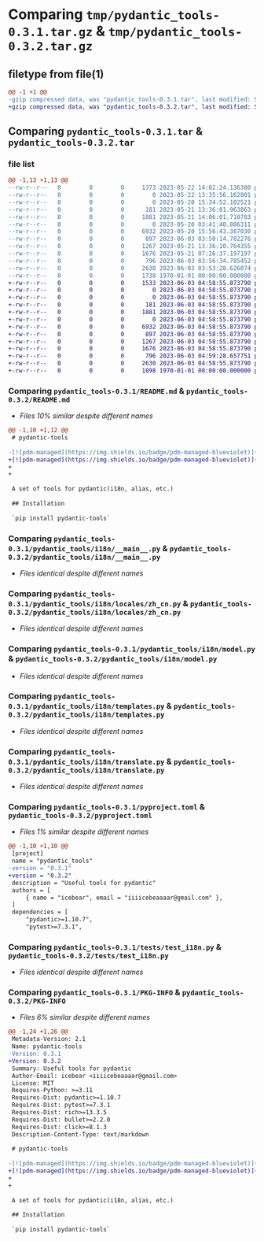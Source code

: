 # Comparing `tmp/pydantic_tools-0.3.1.tar.gz` & `tmp/pydantic_tools-0.3.2.tar.gz`

## filetype from file(1)

```diff
@@ -1 +1 @@
-gzip compressed data, was "pydantic_tools-0.3.1.tar", last modified: Sat Jun  3 03:56:34 2023, max compression
+gzip compressed data, was "pydantic_tools-0.3.2.tar", last modified: Sat Jun  3 04:59:28 2023, max compression
```

## Comparing `pydantic_tools-0.3.1.tar` & `pydantic_tools-0.3.2.tar`

### file list

```diff
@@ -1,13 +1,13 @@
--rw-r--r--   0        0        0     1373 2023-05-22 14:02:24.136380 pydantic_tools-0.3.1/README.md
--rw-r--r--   0        0        0        0 2023-05-22 13:35:56.162801 pydantic_tools-0.3.1/pydantic_tools/__init__.py
--rw-r--r--   0        0        0        0 2023-05-20 15:34:52.102521 pydantic_tools-0.3.1/pydantic_tools/alias/__init__.py
--rw-r--r--   0        0        0      181 2023-05-21 13:36:01.963863 pydantic_tools-0.3.1/pydantic_tools/i18n/__init__.py
--rw-r--r--   0        0        0     1881 2023-05-21 14:06:01.710783 pydantic_tools-0.3.1/pydantic_tools/i18n/__main__.py
--rw-r--r--   0        0        0        0 2023-05-20 03:41:40.806311 pydantic_tools-0.3.1/pydantic_tools/i18n/locales/__init__.py
--rw-r--r--   0        0        0     6932 2023-05-20 15:56:43.387030 pydantic_tools-0.3.1/pydantic_tools/i18n/locales/zh_cn.py
--rw-r--r--   0        0        0      897 2023-06-03 03:50:14.782276 pydantic_tools-0.3.1/pydantic_tools/i18n/model.py
--rw-r--r--   0        0        0     1267 2023-05-21 13:36:10.764355 pydantic_tools-0.3.1/pydantic_tools/i18n/templates.py
--rw-r--r--   0        0        0     1676 2023-05-21 07:26:37.197197 pydantic_tools-0.3.1/pydantic_tools/i18n/translate.py
--rw-r--r--   0        0        0      796 2023-06-03 03:56:34.785452 pydantic_tools-0.3.1/pyproject.toml
--rw-r--r--   0        0        0     2630 2023-06-03 03:53:28.626074 pydantic_tools-0.3.1/tests/test_i18n.py
--rw-r--r--   0        0        0     1738 1970-01-01 00:00:00.000000 pydantic_tools-0.3.1/PKG-INFO
+-rw-r--r--   0        0        0     1533 2023-06-03 04:58:55.873790 pydantic_tools-0.3.2/README.md
+-rw-r--r--   0        0        0        0 2023-06-03 04:58:55.873790 pydantic_tools-0.3.2/pydantic_tools/__init__.py
+-rw-r--r--   0        0        0        0 2023-06-03 04:58:55.873790 pydantic_tools-0.3.2/pydantic_tools/alias/__init__.py
+-rw-r--r--   0        0        0      181 2023-06-03 04:58:55.873790 pydantic_tools-0.3.2/pydantic_tools/i18n/__init__.py
+-rw-r--r--   0        0        0     1881 2023-06-03 04:58:55.873790 pydantic_tools-0.3.2/pydantic_tools/i18n/__main__.py
+-rw-r--r--   0        0        0        0 2023-06-03 04:58:55.873790 pydantic_tools-0.3.2/pydantic_tools/i18n/locales/__init__.py
+-rw-r--r--   0        0        0     6932 2023-06-03 04:58:55.873790 pydantic_tools-0.3.2/pydantic_tools/i18n/locales/zh_cn.py
+-rw-r--r--   0        0        0      897 2023-06-03 04:58:55.873790 pydantic_tools-0.3.2/pydantic_tools/i18n/model.py
+-rw-r--r--   0        0        0     1267 2023-06-03 04:58:55.873790 pydantic_tools-0.3.2/pydantic_tools/i18n/templates.py
+-rw-r--r--   0        0        0     1676 2023-06-03 04:58:55.873790 pydantic_tools-0.3.2/pydantic_tools/i18n/translate.py
+-rw-r--r--   0        0        0      796 2023-06-03 04:59:28.657751 pydantic_tools-0.3.2/pyproject.toml
+-rw-r--r--   0        0        0     2630 2023-06-03 04:58:55.873790 pydantic_tools-0.3.2/tests/test_i18n.py
+-rw-r--r--   0        0        0     1898 1970-01-01 00:00:00.000000 pydantic_tools-0.3.2/PKG-INFO
```

### Comparing `pydantic_tools-0.3.1/README.md` & `pydantic_tools-0.3.2/README.md`

 * *Files 10% similar despite different names*

```diff
@@ -1,10 +1,12 @@
 # pydantic-tools
 
-[![pdm-managed](https://img.shields.io/badge/pdm-managed-blueviolet)](https://pdm.fming.dev)
+[![pdm-managed](https://img.shields.io/badge/pdm-managed-blueviolet)](https://pdm.fming.dev) [![codecov](https://codecov.io/gh/iiicebearrr/pydantic-tools/branch/main/graph/badge.svg?token=SBVE7WNDO9)](https://codecov.io/gh/iiicebearrr/pydantic-tools)
+
+
 
 A set of tools for pydantic(i18n, alias, etc.)
 
 ## Installation
 
 `pip install pydantic-tools`
```

### Comparing `pydantic_tools-0.3.1/pydantic_tools/i18n/__main__.py` & `pydantic_tools-0.3.2/pydantic_tools/i18n/__main__.py`

 * *Files identical despite different names*

### Comparing `pydantic_tools-0.3.1/pydantic_tools/i18n/locales/zh_cn.py` & `pydantic_tools-0.3.2/pydantic_tools/i18n/locales/zh_cn.py`

 * *Files identical despite different names*

### Comparing `pydantic_tools-0.3.1/pydantic_tools/i18n/model.py` & `pydantic_tools-0.3.2/pydantic_tools/i18n/model.py`

 * *Files identical despite different names*

### Comparing `pydantic_tools-0.3.1/pydantic_tools/i18n/templates.py` & `pydantic_tools-0.3.2/pydantic_tools/i18n/templates.py`

 * *Files identical despite different names*

### Comparing `pydantic_tools-0.3.1/pydantic_tools/i18n/translate.py` & `pydantic_tools-0.3.2/pydantic_tools/i18n/translate.py`

 * *Files identical despite different names*

### Comparing `pydantic_tools-0.3.1/pyproject.toml` & `pydantic_tools-0.3.2/pyproject.toml`

 * *Files 1% similar despite different names*

```diff
@@ -1,10 +1,10 @@
 [project]
 name = "pydantic_tools"
-version = "0.3.1"
+version = "0.3.2"
 description = "Useful tools for pydantic"
 authors = [
     { name = "icebear", email = "iiiicebeaaaar@gmail.com" },
 ]
 dependencies = [
     "pydantic>=1.10.7",
     "pytest>=7.3.1",
```

### Comparing `pydantic_tools-0.3.1/tests/test_i18n.py` & `pydantic_tools-0.3.2/tests/test_i18n.py`

 * *Files identical despite different names*

### Comparing `pydantic_tools-0.3.1/PKG-INFO` & `pydantic_tools-0.3.2/PKG-INFO`

 * *Files 6% similar despite different names*

```diff
@@ -1,24 +1,26 @@
 Metadata-Version: 2.1
 Name: pydantic-tools
-Version: 0.3.1
+Version: 0.3.2
 Summary: Useful tools for pydantic
 Author-Email: icebear <iiiicebeaaaar@gmail.com>
 License: MIT
 Requires-Python: >=3.11
 Requires-Dist: pydantic>=1.10.7
 Requires-Dist: pytest>=7.3.1
 Requires-Dist: rich>=13.3.5
 Requires-Dist: bullet>=2.2.0
 Requires-Dist: click>=8.1.3
 Description-Content-Type: text/markdown
 
 # pydantic-tools
 
-[![pdm-managed](https://img.shields.io/badge/pdm-managed-blueviolet)](https://pdm.fming.dev)
+[![pdm-managed](https://img.shields.io/badge/pdm-managed-blueviolet)](https://pdm.fming.dev) [![codecov](https://codecov.io/gh/iiicebearrr/pydantic-tools/branch/main/graph/badge.svg?token=SBVE7WNDO9)](https://codecov.io/gh/iiicebearrr/pydantic-tools)
+
+
 
 A set of tools for pydantic(i18n, alias, etc.)
 
 ## Installation
 
 `pip install pydantic-tools`
```

